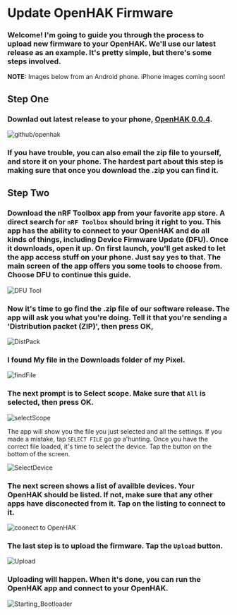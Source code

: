 # Update OpenHAK Firmware

### Welcome! I'm going to guide you through the process to upload new firmware to your OpenHAK. We'll use our latest release as an example. It's pretty simple, but there's some steps involved. 

**NOTE:** Images below from an Android phone. iPhone images coming soon!

## Step One
### Downlad out latest release to your phone, [OpenHAK 0.0.4](https://github.com/OpenHAK/OHAK_firmware/blob/master/Release_0.0.4.zip).

![github/openhak](assets/new_release.png)

### If you have trouble, you can also email the zip file to yourself, and store it on your phone. The hardest part about this step is making sure that once you download the .zip you can find it.

## Step Two
### Download the nRF Toolbox app from your favorite app store. A direct search for `nRF Toolbox` should bring it right to you. This app has the ability to connect to your OpenHAK and do all kinds of things, including Device Firmware Update (DFU). Once it downloads, open it up. On first launch, you'll get asked to let the app access stuff on your phone. Just say yes to that. The main screen of the app offers you some tools to choose from. Choose DFU to continue this guide. 


![DFU Tool](assets/DFUtool.png) 

### Now it's time to go find the .zip file of our software release. The app will ask you what you're doing. Tell it that you're sending a 'Distribution packet (ZIP)', then press OK,

![DistPack](assets/DistPack.png)

### I found My file in the Downloads folder of my Pixel.

![findFile](assets/findFile.png)

### The next prompt is to Select scope. Make sure that `All` is selected, then press OK.

![selectScope](assets/selectScope.png)

The app will show you the file you just selected and all the settings. If you made a mistake, tap `SELECT FILE` go go a'hunting. Once you have the correct file loaded, it's time to select the device. Tap the button on the bottom of the screen.

![SelectDevice](assets/selectDevice.png)

### The next screen shows a list of availble devices. Your OpenHAK should be listed. If not, make sure that any other apps have disconected from it. Tap on the listing to connect to it.

![coonect to OpenHAK](assets/connectToOpenHAK.png)

### The last step is to upload the firmware. Tap the `Upload` button.

![Upload](assets/uploadButton.png)

### Uploading will happen. When it's done, you can run the OpenHAK app and connect to your OpenHAK.

![Starting_Bootloader](assets/Uploading.png)

